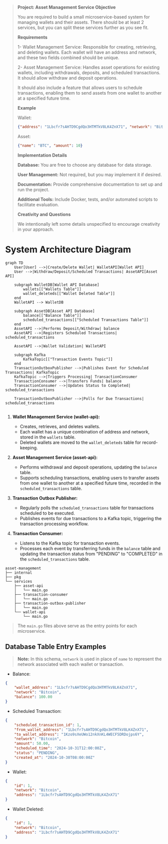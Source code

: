 > **Project: Asset Management Service Objective**
> 
> You are required to build a small microservice-based system for managing wallets and their assets. There should be at least 2 services, but you can split these services further as you see fit.
> 
> **Requirements**
> 
> 1- Wallet Management Service: Responsible for creating, retrieving, and deleting wallets.
> Each wallet will have an address and network, and these two fields combined should be unique.
> 
> 2- Asset Management Service: Handles asset operations for existing wallets, including withdrawals, deposits, and scheduled transactions.
> It should allow withdraw and deposit operations.
> 
> It should also include a feature that allows users to schedule transactions, enabling them to send assets from one wallet to another at a specified future time.
> 
> **Example**
> 
> Wallet: 
> ```json
> {"address": "1Lbcfr7sAHTD9CgdQo3HTMTkV8LK4ZnX71", "network": "Bitcoin"}
> ```
> 
> Asset: 
> ```json
> {"name": "BTC", "amount": 10}
> ```
> **Implementation Details**
> 
> **Database:** You are free to choose any database for data storage.
> 
> **User Management:** Not required, but you may implement it if desired.
> 
> **Documentation:** Provide comprehensive documentation to set up and run the project.
> 
> **Additional Tools:** Include Docker, tests, and/or automated scripts to facilitate evaluation.
> 
> **Creativity and Questions**
> 
> We intentionally left some details unspecified to encourage creativity in your approach.


# System Architecture Diagram

```mermaid
graph TD
    User[User] -->|Create/Delete Wallet| WalletAPI[Wallet API]
    User -->|Withdraw/Deposit/Scheduled Transactions| AssetAPI[Asset API]

    subgraph WalletDB[Wallet API Database]
        wallets[["Wallets Table"]]
        wallet_deleteds[["Wallet Deleted Table"]]
    end
    WalletAPI --> WalletDB

    subgraph AssetDB[Asset API Database]
        balance[["Balance Table"]]
        scheduled_transactions[["Scheduled Transactions Table"]]
    end
    AssetAPI -->|Performs Deposit/Withdraw| balance
    AssetAPI -->|Registers Scheduled Transactions| scheduled_transactions

    AssetAPI -->|Wallet Validation| WalletAPI

    subgraph Kafka
        KafkaTopic[["Transaction Events Topic"]]
    end
    TransactionOutboxPublisher -->|Publishes Event for Scheduled Transactions| KafkaTopic
    KafkaTopic -->|Triggers Processing| TransactionConsumer
    TransactionConsumer -->|Transfers Funds| balance
    TransactionConsumer -->|Updates Status to Completed| scheduled_transactions

    TransactionOutboxPublisher -->|Polls for Due Transactions| scheduled_transactions


```


1. **Wallet Management Service (wallet-api):**
    - Creates, retrieves, and deletes wallets.
    - Each wallet has a unique combination of address and network, stored in the `wallets` table.
    - Deleted wallets are moved to the `wallet_deleteds` table for record-keeping.

2. **Asset Management Service (asset-api):**
    - Performs withdrawal and deposit operations, updating the `balance` table.
    - Supports scheduling transactions, enabling users to transfer assets from one wallet to another at a specified future time, recorded in the `scheduled_transactions` table.

3. **Transaction Outbox Publisher:**
    - Regularly polls the `scheduled_transactions` table for transactions scheduled to be executed.
    - Publishes events for due transactions to a Kafka topic, triggering the transaction processing workflow.

4. **Transaction Consumer:**
    - Listens to the Kafka topic for transaction events.
    - Processes each event by transferring funds in the `balance` table and updating the transaction status from "PENDING" to "COMPLETED" in the `scheduled_transactions` table.



```
asset-management
├── internal
├── pkg
└── services
    ├── asset-api
    │   └── main.go
    ├── transaction-consumer
    │   └── main.go
    ├── transaction-outbox-publisher
    │   └── main.go
    └── wallet-api
        └── main.go

```


> The `main.go` files above serve as the entry points for each microservice.




## Database Table Entry Examples

> **Note:** In this schema, `network` is used in place of `name` to represent the network associated with each wallet or transaction.

- Balance:
```json
{
    "wallet_address": "1Lbcfr7sAHTD9CgdQo3HTMTkV8LK4ZnX71",
    "network": "Bitcoin",
    "balance": 100.00
}
```

- Scheduled Transaction:
```json
{
    "scheduled_transaction_id": 1,
    "from_wallet_address": "1Lbcfr7sAHTD9CgdQo3HTMTkV8LK4ZnX71",
    "to_wallet_address": "1Kzo9sXeUWo12nkXnKL4WECF5DRDojps6Y",
    "network": "Bitcoin",
    "amount": 50.00,
    "scheduled_time": "2024-10-31T12:00:00Z",
    "status": "PENDING",
    "created_at": "2024-10-30T08:00:00Z"
}
```

- Wallet:

```json
{
    "id": 1,
    "network": "Bitcoin",
    "address": "1Lbcfr7sAHTD9CgdQo3HTMTkV8LK4ZnX71"
}
```

- Wallet Deleted:
```json
{
    "id": 1,
    "network": "Bitcoin",
    "address": "1Lbcfr7sAHTD9CgdQo3HTMTkV8LK4ZnX71"
}
```

